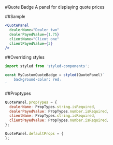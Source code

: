 #Quote Badge
A panel for displaying quote prices

##Sample

```jsx　
<QuotePanel
  dealerName="Dealer two"
  dealerPayedValue={1.75}
  clientName="Client one"
  clientPayedValue={3}
/>
```
##Overriding styles

```jsx
import styled from 'styled-components';

const MyCustomQuoteBadge = styled(QuotePanel)`
    background-color: red;
`
```

##Proptypes
```jsx
QuotePanel.propTypes = {
  dealerName: PropTypes.string.isRequired,
  dealerPayedValue: PropTypes.number.isRequired,
  clientName: PropTypes.string.isRequired,
  clientPayedValue: PropTypes.number.isRequired,
};

QuotePanel.defaultProps = {
};
```
